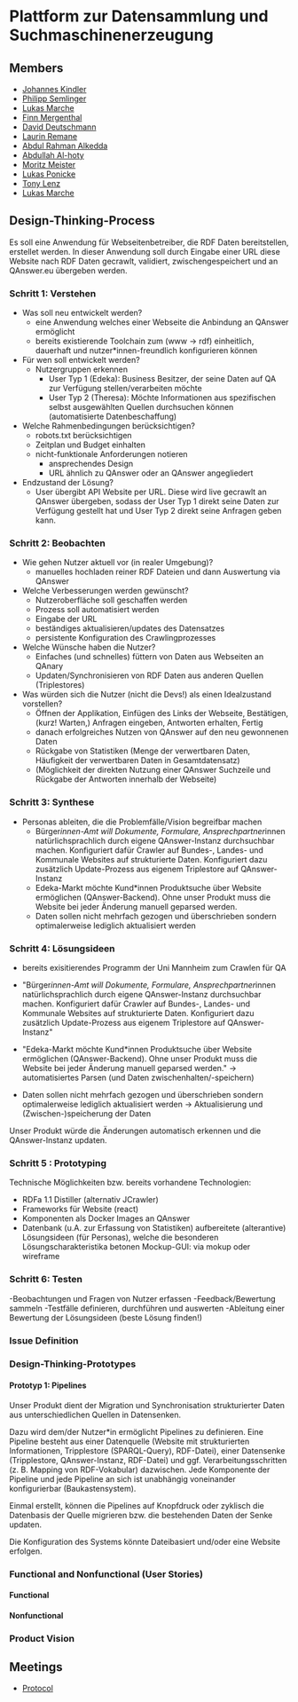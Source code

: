 # Plattform zur Datensammlung und Suchmaschinenerzeugung

## Members

- [Johannes Kindler](https://gitlab-softwareprojekt.fim.htwk-leipzig.de/jkindler)
- [Philipp Semlinger](https://gitlab-softwareprojekt.fim.htwk-leipzig.de/psemling)
- [Lukas Marche](https://gitlab-softwareprojekt.fim.htwk-leipzig.de/lmarche)
- [Finn Mergenthal](https://gitlab-softwareprojekt.fim.htwk-leipzig.de/fmergent)
- [David Deutschmann](https://gitlab-softwareprojekt.fim.htwk-leipzig.de/ddeutsch)
- [Laurin Remane](https://gitlab-softwareprojekt.fim.htwk-leipzig.de/mremane)
- [Abdul Rahman Alkedda](https://gitlab-softwareprojekt.fim.htwk-leipzig.de/aalkedda)
- [Abdullah Al-hoty](https://gitlab-softwareprojekt.fim.htwk-leipzig.de/aalhoty)
- [Moritz Meister](https://gitlab-softwareprojekt.fim.htwk-leipzig.de/mmeister)
- [Lukas Ponicke](https://gitlab-softwareprojekt.fim.htwk-leipzig.de/lponicke)
- [Tony Lenz](https://gitlab-softwareprojekt.fim.htwk-leipzig.de/tlenz1)
- [Lukas Marche](https://gitlab-softwareprojekt.fim.htwk-leipzig.de/lmarche)

## Design-Thinking-Process

Es soll eine Anwendung für Webseitenbetreiber, die RDF Daten bereitstellen, erstellet werden. In dieser Anwendung soll durch Eingabe einer URL diese Website nach RDF Daten gecrawlt, validiert, zwischengespeichert und an QAnswer.eu übergeben werden.

### Schritt 1: Verstehen
- Was soll neu entwickelt werden?
    - eine Anwendung welches einer Webseite die Anbindung an QAnswer ermöglicht
    - bereits existierende Toolchain zum (www -> rdf) einheitlich, dauerhaft und nutzer\*innen-freundlich konfigurieren können
- Für wen soll entwickelt werden?
    - Nutzergruppen erkennen 
        - User Typ 1 (Edeka): Business Besitzer, der seine Daten auf QA zur Verfügung stellen/verarbeiten möchte
        - User Typ 2 (Theresa): Möchte Informationen aus spezifischen selbst ausgewählten Quellen durchsuchen können (automatisierte        Datenbeschaffung)
- Welche Rahmenbedingungen berücksichtigen?
    - robots.txt berücksichtigen
    - Zeitplan und Budget einhalten
    - nicht-funktionale Anforderungen notieren
        - ansprechendes Design
        - URL ähnlich zu QAnswer oder an QAnswer angegliedert
- Endzustand der Lösung?
    - User übergibt API Website per URL. Diese wird live gecrawlt an QAnswer übergeben, sodass der User Typ 1 direkt seine Daten zur Verfügung gestellt hat und User Typ 2 direkt seine Anfragen geben kann.

### Schritt 2: Beobachten
- Wie gehen Nutzer aktuell vor (in realer Umgebung)?
    - manuelles hochladen reiner RDF Dateien und dann Auswertung via QAnswer
- Welche Verbesserungen werden gewünscht?
    - Nutzeroberfläche soll geschaffen werden
    - Prozess soll automatisiert werden
    - Eingabe der URL
    - beständiges aktualisieren/updates des Datensatzes
    - persistente Konfiguration des Crawlingprozesses
- Welche Wünsche haben die Nutzer?
    - Einfaches (und schnelles) füttern von Daten aus Webseiten an QAnary
    - Updaten/Synchronisieren von RDF Daten aus anderen Quellen (Triplestores)
- Was würden sich die Nutzer (nicht die Devs!) als einen Idealzustand vorstellen?
    - Öffnen der Applikation, Einfügen des Links der Webseite, Bestätigen, (kurz!  Warten,) Anfragen eingeben, Antworten erhalten, Fertig
    - danach erfolgreiches Nutzen von QAnswer auf den neu gewonnenen Daten
    - Rückgabe von Statistiken (Menge der verwertbaren Daten, Häufigkeit der verwertbaren Daten in Gesamtdatensatz)
    - (Möglichkeit der direkten Nutzung einer QAnswer Suchzeile und Rückgabe der Antworten  innerhalb der Webseite)

### Schritt 3: Synthese
- Personas ableiten, die die Problemfälle/Vision begreifbar machen
    - Bürger*innen-Amt will Dokumente, Formulare, Ansprechpartner*innen natürlichsprachlich durch eigene QAnswer-Instanz durchsuchbar machen.         Konfiguriert dafür Crawler auf Bundes-, Landes- und Kommunale Websites auf strukturierte Daten. Konfiguriert dazu zusätzlich Update-Prozess aus eigenem Triplestore auf QAnswer-Instanz
    - Edeka-Markt möchte Kund*innen Produktsuche über Website ermöglichen (QAnswer-Backend). Ohne unser Produkt muss die Website bei jeder Änderung manuell geparsed werden. 
    - Daten sollen nicht mehrfach gezogen und überschrieben sondern optimalerweise lediglich aktualisiert werden



### Schritt 4: Lösungsideen 
- bereits exisitierendes Programm der Uni Mannheim zum Crawlen für QA

- "Bürger*innen-Amt will Dokumente, Formulare, Ansprechpartner*innen natürlichsprachlich durch eigene QAnswer-Instanz durchsuchbar machen. Konfiguriert dafür Crawler auf Bundes-, Landes- und Kommunale Websites auf strukturierte Daten. Konfiguriert dazu zusätzlich Update-Prozess aus eigenem Triplestore auf QAnswer-Instanz"
 

- "Edeka-Markt möchte Kund*innen Produktsuche über Website ermöglichen (QAnswer-Backend). Ohne unser Produkt muss die Website bei jeder Änderung manuell geparsed werden."
->  automatisiertes Parsen (und Daten zwischenhalten/-speichern)

-  Daten sollen nicht mehrfach gezogen und überschrieben sondern optimalerweise lediglich aktualisiert werden
-> Aktualisierung und (Zwischen-)speicherung der Daten

Unser Produkt würde die Änderungen automatisch erkennen und die QAnswer-Instanz updaten.

### Schritt 5 : Prototyping
Technische Möglichkeiten bzw. bereits vorhandene Technologien:
- RDFa 1.1 Distiller (alternativ JCrawler)
- Frameworks für Website (react)
- Komponenten als Docker Images an QAnswer
- Datenbank (u.A. zur Erfassung von Statistiken)
aufbereitete (alterantive) Lösungsideen (für Personas), welche die besonderen Lösungscharakteristika betonen
Mockup-GUI: via mokup oder wireframe

### Schritt 6: Testen

-Beobachtungen und Fragen von Nutzer erfassen
-Feedback/Bewertung sammeln
-Testfälle definieren, durchführen und auswerten
-Ableitung einer Bewertung der Lösungsideen (beste Lösung finden!)



### Issue Definition

### Design-Thinking-Prototypes

#### Prototyp 1: Pipelines

Unser Produkt dient der Migration und Synchronisation strukturierter Daten aus unterschiedlichen Quellen in Datensenken.

Dazu wird dem/der Nutzer\*in ermöglicht Pipelines zu definieren. Eine Pipeline besteht aus einer Datenquelle (Website mit strukturierten Informationen, Tripplestore (SPARQL-Query), RDF-Datei), einer Datensenke (Tripplestore, QAnswer-Instanz, RDF-Datei) und ggf. Verarbeitungsschritten (z. B. Mapping von RDF-Vokabular) dazwischen. Jede Komponente der Pipeline und jede Pipeline an sich ist unabhängig voneinander konfigurierbar (Baukastensystem). 

Einmal erstellt, können die Pipelines auf Knopfdruck oder zyklisch die Datenbasis der Quelle migrieren bzw. die bestehenden Daten der Senke updaten.

Die Konfiguration des Systems könnte Dateibasiert und/oder eine Website erfolgen.

### Functional and Nonfunctional (User Stories)

#### Functional

#### Nonfunctional

### Product Vision

## Meetings 

- [Protocol](https://gitlab-softwareprojekt.fim.htwk-leipzig.de/pdus/plattform-zur-datensammlung-und-suchmaschinenerzeugung/-/wikis/Board-Meetings)


